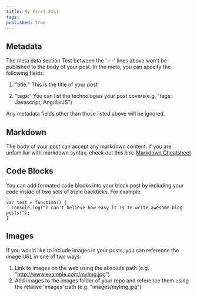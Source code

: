 ```yaml
---
title: My First Edit
tags:
published: true
---
```


## Metadata
The meta data section Test between the '---' lines above won't be published to the body of your post. In the meta, you can specify the following fields:

1. "title:" This is the title of your post

2. "tags:" You can list the technologies your post covers(e.g. "tags: Javascript, AngularJS")

Any metadata fields other than those listed above will be ignored.

## Markdown
The body of your post can accept any markdown content. If you are unfamiliar with markdown syntax, check out this link: [Markdown Cheatsheet](https://github.com/adam-p/markdown-here/wiki/Markdown-Cheatsheet#images)

## Code Blocks
You can add formated code blocks into your block post by including your code inside of two sets of triple backticks.  For example:

```
var test = function() {
  console.log("I can't believe how easy it is to write awesome blog posts!");
}
```

## Images
If you would like to include images in your posts, you can reference the image URL in one of two ways:

1. Link to images on the web using the absolute path (e.g. "http://www.example.com/myImg.jpg")
1. Add images to the images folder of your repo and reference them using the relative 'images' path (e.g. 
"images/myImg.jpg")
